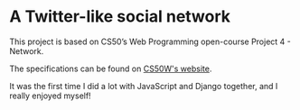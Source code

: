 # A Twitter-like social network

This project is based on CS50’s Web Programming open-course Project 4 - Network.

The specifications can be found on [CS50W's website](https://cs50.harvard.edu/web/2020/projects/4/network/).

It was the first time I did a lot with JavaScript and Django together, and I really enjoyed myself!